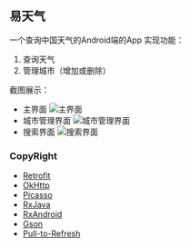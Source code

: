 ## 易天气

一个查询中国天气的Android端的App
实现功能：
1. 查询天气
2. 管理城市（增加或删除）

截图展示：
* 主界面
![主界面](http://ob0ft1si1.bkt.clouddn.com/Screenshot_2016-07-28-14-44-01_com.gc.weather.png)
* 城市管理界面
![城市管理界面](http://ob0ft1si1.bkt.clouddn.com/Screenshot_2016-07-28-14-44-09_com.gc.weather.png)
* 搜索界面
![搜索界面](http://ob0ft1si1.bkt.clouddn.com/Screenshot_2016-07-28-14-44-26_com.gc.weather.png)

### CopyRight
* [Retrofit](https://github.com/square/retrofit)
* [OkHttp](https://github.com/square/okhttp)
* [Picasso](https://github.com/square/picasso)
* [RxJava](https://github.com/ReactiveX/RxJava)
* [RxAndroid](https://github.com/ReactiveX/RxAndroid)
* [Gson](https://github.com/google/gson)
* [Pull-to-Refresh](https://github.com/Yalantis/Phoenix)

